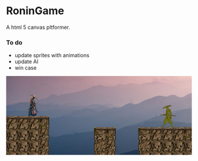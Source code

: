 # RoninGame
A html 5 canvas pltformer.

### To do
* update sprites with animations
* update AI
* win case

![GitHub Logo](/img/roninscreenshot.jpg)
